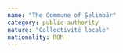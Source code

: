 ```yaml
---
name: "The Commune of Șelimbăr"
category: public-authority
nature: "Collectivité locale"
nationality: ROM
---
```

